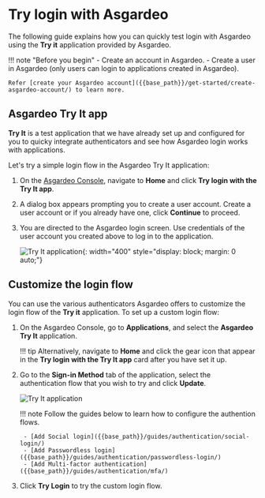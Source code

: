 # Try login with Asgardeo

The following guide explains how you can quickly test login with Asgardeo using the **Try it** application provided by Asgardeo.

!!! note "Before you begin"
    - Create an account in Asgardeo.
    - Create a user in Asgardeo (only users can login to applications created in Asgardeo). </b>

    Refer [create your Asgardeo account]({{base_path}}/get-started/create-asgardeo-account/) to learn more.

## Asgardeo Try It app

**Try It** is a test application that we have already set up and configured for you to quicky integrate authenticators and see how Asgardeo login works with applications.

Let's try a simple login flow in the Asgardeo Try It application:

1. On the [Asgardeo Console](https://console.asgardeo.io/login), navigate to **Home** and click **Try login with the Try It app**.

2. A dialog box appears prompting you to create a user account. Create a user account or if you already have one, click **Continue** to proceed.

3. You are directed to the Asgardeo login screen. Use credentials of the user account you created above to log in to the application.

    ![Try It application]({{base_path}}/assets/img/get-started/try-it-login-screen.png){: width="400" style="display: block; margin: 0 auto;"}

## Customize the login flow

You can use the various authenticators Asgardeo offers to customize the login flow of the **Try it** application. To set up a custom login flow:

1. On the Asgardeo Console, go to **Applications**, and select the **Asgardeo Try It** application.

    !!! tip
        Alternatively, navigate to **Home** and click the gear icon that appear in the **Try login with the Try It app** card after you have set it up.

2. Go to the **Sign-in Method** tab of the application, select the authentication flow that you wish to try and click **Update**.

    ![Try It application]({{base_path}}/assets/img/get-started/custom-login-flow.png)

    !!! note
        Follow the guides below to learn how to configure the authention flows.

        - [Add Social login]({{base_path}}/guides/authentication/social-login/)
        - [Add Passwordless login]({{base_path}}/guides/authentication/passwordless-login/)
        - [Add Multi-factor authentication]({{base_path}}/guides/authentication/mfa/)

3. Click **Try Login** to try the custom login flow.
